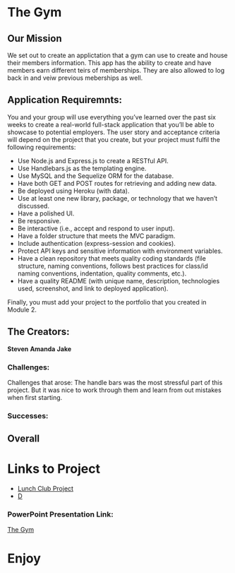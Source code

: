 # The Gym


## Our Mission
We set out to create an applictation that a gym can use to create and house their members information. This app has the ability to create and have members earn different teirs of memberships. They are also allowed to log back in and veiw previous meberships as well.

## Application Requiremnts:
You and your group will use everything you’ve learned over the past six weeks to create a real-world full-stack application that you’ll be able to showcase to potential employers. The user story and acceptance criteria will depend on the project that you create, but your project must fulfil the following requirements:

* Use Node.js and Express.js to create a RESTful API.
* Use Handlebars.js as the templating engine.
* Use MySQL and the Sequelize ORM for the database.
* Have both GET and POST routes for retrieving and adding new data.
* Be deployed using Heroku (with data).
* Use at least one new library, package, or technology that we haven’t discussed.
* Have a polished UI.
* Be responsive.
* Be interactive (i.e., accept and respond to user input).
* Have a folder structure that meets the MVC paradigm.
* Include authentication (express-session and cookies).
* Protect API keys and sensitive information with environment variables.
* Have a clean repository that meets quality coding standards (file structure, naming conventions, follows best practices for class/id naming conventions, indentation, quality comments, etc.).
* Have a quality README (with unique name, description, technologies used, screenshot, and link to deployed application).

Finally, you must add your project to the portfolio that you created in Module 2.

## The Creators:
**Steven** 
**Amanda** 
**Jake** 


### Challenges:
Challenges that arose: The handle bars was the most stressful part of this project. But it was nice to work through them and learn from out mistakes when first starting.
 


### Successes:


## Overall


# Links to Project
* [Lunch Club Project](git@github.com:ekaj119/lunchclub-project.git)
* [D]()

### PowerPoint Presentation Link:
[The Gym](https://docs.google.com/presentation/d/10QaO9KH8HtUXj__81ve0SZcpO5DbMbqqQr4iPpbwKks/edit#slide=id.p)

# Enjoy
